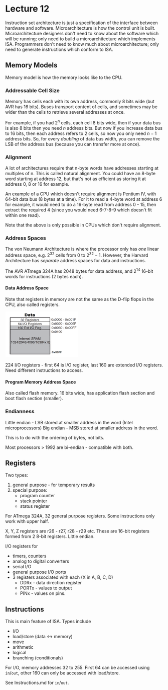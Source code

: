 # Lecture 12

Instruction set architecture is just a specification of the interface between hardware and software. Microarchitecture is how the control unit is built. Microarchitecture designers don't need to know about the software which will be running; only need to build a microarchitecture which implements ISA. Programmers don't need to know much about microarchitecture; only need to generate instructions which conform to ISA.

## Memory Models

Memory model is how the memory looks like to the CPU.

### Addressable Cell Size

Memory has cells each with its own address, commonly 8 bits wide (but AVR has 16 bits). Buses transport content of cells, and sometimes may be wider than the cells to retrieve several addresses at once.

For example, if you had $2^n$ cells, each cell 8 bits wide, then if your data bus is also 8 bits then you need $n$ address bits. But now if you increase data bus to 16 bits, then each address refers to 2 cells, so now you only need $n-1$ address bits. So, for every *doubling* of data bus width, you can remove the LSB of the address bus (because you can transfer more at once).

### Alignment

A lot of architectures require that n-byte words have addresses starting at multiples of n. This is called natural alignment. You could have an 8-byte word starting at address 12, but that's not as efficient as storing it at address 0, 8 or 16 for example.

An example of a CPU which doesn't require alignment is Pentium IV, with 64-bit data bus (8 bytes at a time). For it to read a 4-byte word at address 6 for example, it would need to do a 16-byte read from address 0 - 15, then extract the required 4 (since you would need 6-7-8-9 which doesn't fit within one read).

Note that the above is only possible in CPUs which don't require alignment.

### Address Spaces

The von Neumann Architecture is where the processor only has *one* linear address space, e.g. $2^{32}$ cells from 0 to $2^{32} - 1$. However, the Harvard Architecture has *separate* address spaces for data and instructions.

The AVR ATmega 324A has 2048 bytes for data address, and $2^{14}$ 16-bit words for instructions (2 bytes each).

#### Data Address Space

Note that registers in memory are not the same as the D-flip flops in the CPU, also called registers. 

<img src="images/image-20210418182447323.png" alt="image-20210418182447323" style="zoom:33%;" />

224 I/O registers - first 64 is I/O register, last 160 are extended I/O registers. Need different instructions to access.

#### Program Memory Address Space

Also called flash memory. 16 bits wide, has application flash section and boot flash section (smaller).

### Endianness

Little endian - LSB stored at smaller address in the word (Intel microprocessors)
Big endian - MSB stored at smaller address in the word.

This is to do with the ordering of bytes, not bits.

Most processors > 1992 are bi-endian - compatible with both.

## Registers

Two types:

1. general purpose - for temporary results
2. special purpose:
   - program counter
   - stack pointer
   - status register

For ATmega 324A, 32 general purpose registers. Some instructions only work with upper half.

X, Y, Z registers are r26 - r27, r28 - r29 etc. These are 16-bit registers formed from 2 8-bit registers. Little endian.

I/O registers for

- timers, counters
- analog to digital converters
- serial I/O
- general purpose I/O ports
- 3 registers associated with each (X in A, B, C, D)
  - DDRx - data direction register
  - PORTx - values to output
  - PINx - values on pins.

## Instructions

This is main feature of ISA. Types include

- I/O
- load/store (data <-> memory)
- move
- arithmetic
- logical
- branching (conditionals)

For I/O, memory addresses 32 to 255. First 64 can be accessed using `in`/`out`, other 160 can only be accessed with load/store.

See Instructions.md for `in`/`out`.

